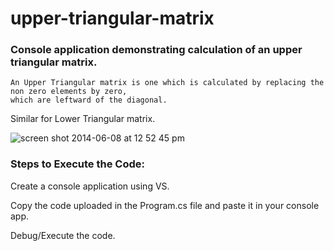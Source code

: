 # upper-triangular-matrix
### Console application demonstrating calculation of an upper triangular matrix.

```
An Upper Triangular matrix is one which is calculated by replacing the non zero elements by zero, 
which are leftward of the diagonal.
```

Similar for Lower Triangular matrix.

![screen shot 2014-06-08 at 12 52 45 pm](https://user-images.githubusercontent.com/13487972/41286965-dee30068-6e5e-11e8-8403-e0599c01f77b.png)

### Steps to Execute the Code:

Create a console application using VS.

Copy the code uploaded in the Program.cs file and paste it in your console app.

Debug/Execute the code.
